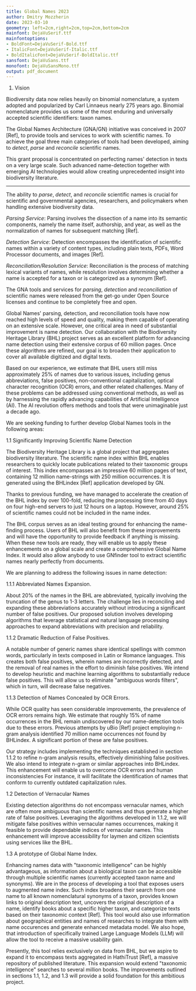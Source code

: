 ```yaml
---
title: Global Names 2023
author: Dmitry Mozzherin
date: 2023-03-10
geometry: left=2cm,right=2cm,top=2cm,bottom=2cm
mainfont: DejaVuSerif.ttf
mainfontoptions:
- BoldFont=DejaVuSerif-Bold.ttf
- ItalicFont=DejaVuSerif-Italic.ttf
- BoldItalicFont=DejaVuSerif-BoldItalic.ttf
sansfont: DejaVuSans.ttf
monofont: DejaVuSansMono.ttf
output: pdf_document
---
```


1. Vision

Biodiversity data now relies heavily on binomial nomenclature, a system adopted and popularized by Carl Linnaeus nearly 275 years ago.
Binomial nomenclature provides us some of the most enduring and universally accepted scientific identifiers: taxon names.

The Global Names Architecture (GNA/GN) initiative was conceived in 2007 [Ref], to provide tools and services to work with scientific names.
To achieve the goal three main categories of tools had been developed, aiming to *detect*, *parse* and *reconcile* scientific names.

This grant proposal is concentrated on perfecting names' detection in texts on
a very large scale.
Such advanced name-detection together with emerging AI technologies would allow creating unprecedented insight into biodiversity literature.

-------------------------------------------------------------------------------

The ability to *parse*, *detect*, and *reconcile* scientific names is crucial for scientific and governmental agencies, researchers, and policymakers when handling extensive biodiversity data.

*Parsing Service*: Parsing involves the dissection of a name into its semantic components, namely the name itself, authorship, and year, as well as the normalization of names for subsequent matching [Ref].

*Detection Service*: Detection encompasses the identification of scientific names within a variety of content types, including plain texts, PDFs, Word Processor documents, and images [Ref].

*Reconciliation/Resolution Service*: Reconciliation is the process of matching lexical variants of names, while resolution involves determining whether a name is accepted for a taxon or is categorized as a synonym [Ref].

The GNA tools and services for *parsing*, *detection* and *reconciliation* of scientific names were released from the get-go under Open Source licenses and continue to be completely free and open.

Global Names' parsing, detection, and reconciliation tools have now reached high levels of speed and quality, making them capable of operating on an extensive scale.
However, one critical area in need of substantial improvement is name detection.
Our collaboration with the Biodiversity Heritage Library (BHL) project serves as an excellent platform for advancing name detection using their extensive corpus of 60 million pages.
Once these algorithms are refined, our goal is to broaden their application to cover all available digitized and digital texts.

Based on our experience, we estimate that BHL users still miss approximately 25% of names due to various issues, including genus abbreviations, false positives, non-conventional capitalization, optical character recognition (OCR) errors, and other related challenges.
Many of these problems can be addressed using conventional methods, as well as by harnessing the rapidly advancing capabilities of Artificial Intelligence (AI).
The AI revolution offers methods and tools that were unimaginable just a decade ago.

We are seeking funding to further develop Global Names tools in the following areas:

1.1 Significantly Improving Scientific Name Detection

The Biodiversity Heritage Library is a global project that aggregates biodiversity literature.
The scientific name index within BHL enables researchers to quickly locate publications related to their taxonomic groups of interest.
This index encompasses an impressive 60 million pages of text, containing 12 million name-strings with 250 million occurrences.
It is generated using the BHLindex [Ref] application developed by GN.

Thanks to previous funding, we have managed to accelerate the creation of the BHL index by over 100-fold, reducing the processing time from 40 days on four high-end servers to just 12 hours on a laptop.
However, around 25% of scientific names could not be included in the name index.

The BHL corpus serves as an ideal testing ground for enhancing the name-finding process.
Users of BHL will also benefit from these improvements and will have the opportunity to provide feedback if anything is missing.
When these new tools are ready, they will enable us to apply these enhancements on a global scale and create a comprehensive Global Name Index.
It would also allow anybody to use GNfinder tool to extract scientific names nearly perfectly from documents.

We are planning to address the following issues in name detection:

1.1.1 Abbreviated Names Expansion.

About 20% of the names in the BHL are abbreviated, typically involving the truncation of the genus to 1-3 letters.
The challenge lies in reconciling and expanding these abbreviations accurately without introducing a significant number of false positives.
Our proposed solution involves developing algorithms that leverage statistical and natural language processing approaches to expand abbreviations with precision and reliability.
 
1.1.2 Dramatic Reduction of False Positives.

A notable number of generic names share identical spellings with common words, particularly in texts composed in Latin or Romance languages.
This creates both false positives, wherein names are incorrectly detected, and the removal of real names in the effort to diminish false positives.
We intend to develop heuristic and machine learning algorithms to substantially reduce false positives.
This will allow us to eliminate "ambiguous words filters", which in turn, will decrease false negatives.

1.1.3 Detection of Names Concealed by OCR Errors.

While OCR quality has seen considerable improvements, the prevalence of OCR errors remains high.
We estimate that roughly 15% of name occurrences in the BHL remain undiscovered by our name-detection tools due to these errors.
Previous attempts by uBio [Ref] project employing n-gram analysis identified 70 million name occurrences not found by BHLindex.
A significant portion of these are false positives.

Our strategy includes implementing the techniques established in section 1.1.2 to refine n-gram analysis results, effectively diminishing false positives.
We also intend to integrate n-gram or similar approaches into BHLindex.
This enhancement will enable us to overcome OCR errors and human inconsistencies
For instance, it will facilitate the identification of names that conform to currently outdated capitalization rules.

1.2 Detection of Vernacular Names

Existing detection algorithms do not encompass vernacular names, which are often more ambiguous than scientific names and thus generate a higher rate of false positives.
Leveraging the algorithms developed in 1.1.2, we will mitigate false positives within vernacular names occurrences, making it feasible to provide dependable indices of vernacular names.
This enhancement will improve accessibility for laymen and citizen scientists using services like the BHL.

1.3 A prototype of Global Name Index.

Enhancing names data with "taxonomic intelligence" can be highly advantageous, as information about a biological taxon can be accessible through multiple scientific names (currently accepted taxon name and synonyms).
We are in the process of developing a tool that exposes users to augmented name index.
Such index broadens their search from one name to all known nomenclatural synonyms of a taxon, provides known links to original description text, uncovers the original description of a name, identify books about a specific higher taxon, and categorize texts based on their taxonomic context [Ref].
This tool would also use information about geographical entities and names of researches to integrate them with name occurences and generate enhanced metadata model.
We also hope, that introduction of specifically trained Large Language Models (LLM) will allow the tool to receive a massive usability gain.

Presently, this tool relies exclusively on data from BHL, but we aspire to expand it to encompass texts aggregated in HathiTrust [Ref], a massive repository of published literature.
This expansion would extend "taxonomic intelligence" searches to several million books. The improvements outlined in sections 1.1, 1.2, and 1.3 will provide a solid foundation for this ambitious project.

